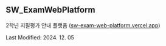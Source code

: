 ## SW_ExamWebPlatform
2학년 지필평가 안내 플랫폼 ([sw-exam-web-platform.vercel.app](https://sw-exam-web-platform.vercel.app/))

Last Modified: 2024. 12. 05
